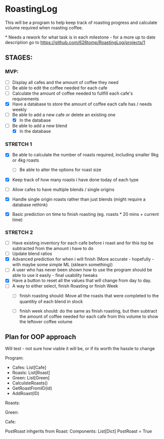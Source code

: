 # RoastingLog

This will be a program to help keep track of roasting progress and calculate volume required when roasting coffee.

\* Needs a rework for what task is in each milestone - for a more up to date description go to https://github.com/626tomp/RoastingLog/projects/1

## STAGES:
### MVP:
- [ ] Display all cafes and the amount of coffee they need
- [ ] Be able to edit the coffee needed for each cafe
- [ ] Calculate the amount of coffee needed to fullfill each cafe's requirements
- [x] Have a database to store the amount of coffee each cafe has / needs weekly
- [ ] Be able to add a new cafe or delete an existing one
  - [x] In the database
- [ ] Be able to add a new blend
  - [x] In the database 

### STRETCH 1
- [x] Be able to calculate the number of roasts required, including smaller 9kg or 4kg roasts
  - [ ] Be able to alter the options for roast size
- [x] Keep track of how many roasts i have done today of each type
- [ ]  Allow cafes to have multiple blends / single origins
- [x]  Handle single origin roasts rather than just blends (might require a database rethink)
- [x]  Basic prediction on time to finish roasting (eg. roasts * 20 mins + current time)


### STRETCH 2
- [ ] Have existing inventory for each cafe before i roast and for this top be subtracted from the amount i have to do
- [ ] Update blend ratios
- [x] Advanced prediction for when i will finish (More accurate - hopefully - with maybe some simple ML (sklearn something))
- [ ] A user who has never been shown how to use the program should be able to use it easily - final usability tweaks
- [x] Have a button to reset all the values that will change from day to day.
- [ ] A way to either select, finish Roasting or finish Week
  - [ ] finish roasting should: Move all the roasts that were completed to the quantitiy of each blend in stock
  - [ ] finish week should: do the same as finish roasting, but then subtract the amount of coffee needed for each cafe from this volume to show the leftover coffee volume


## Plan for OOP approach
Will test - not sure how viable it will be, or if its worth the hassle to change

Program:
* Cafes: List[Cafe]
* Roasts: List[Roast]
* Green: List[Green]
* CalculsteRoasts()
* GetRoastFromID(id)
* AddRoast(ID)

Roasts:


Green:


Cafe:


PostRoast inhgerits from Roast:
Components: List[Dict]
PostRoast = True
